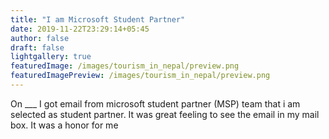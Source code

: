 ```yaml
---
title: "I am Microsoft Student Partner"
date: 2019-11-22T23:29:14+05:45
author: false
draft: false
lightgallery: true
featuredImage: /images/tourism_in_nepal/preview.png
featuredImagePreview: /images/tourism_in_nepal/preview.png
---
```


On ___ I got email from microsoft student partner (MSP) team that i am selected as student partner. It was great feeling to see the email in my mail box. It was a honor for me 